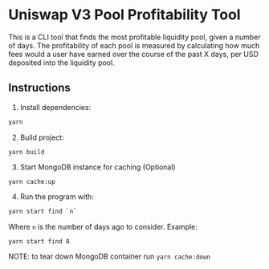 # Uniswap V3 Pool Profitability Tool

This is a CLI tool that finds the most profitable liquidity pool, given a number of days. The profitability of each pool is measured by calculating how much fees would a user have earned over the course of the past X days, per USD deposited into the liquidity pool.

## Instructions

1. Install dependencies:

```sh
yarn
```

2. Build project:

```
yarn build
```

3. Start MongoDB instance for caching (Optional)

```
yarn cache:up
```

4. Run the program with:

```sh
yarn start find `n`
```

Where `n` is the number of days ago to consider. Example:

```
yarn start find 8
```

NOTE: to tear down MongoDB container run `yarn cache:down`

